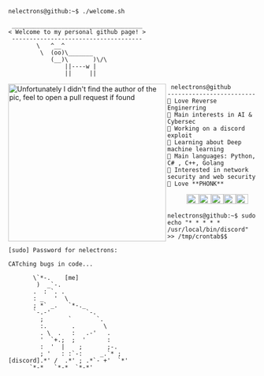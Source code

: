 ```console
nelectrons@github:~$ ./welcome.sh
```

```
 _____________________________________
< Welcome to my personal github page! >
 ------------------------------------- 
        \   ^__^
         \  (oo)\_______
            (__)\       )\/\
                ||----w |
                ||     ||
```

<img align="left" src="https://github.com/luis-gustavoj/luis-gustavoj/blob/main/images/computer.gif" alt="Unfortunately I didn't find the author of the pic, feel to open a pull request if found" width="320" /> 

```
 nelectrons@github
-------------------------
🏫 Love Reverse Enginerring
🔎 Main interests in AI & Cybersec
🔭 Working on a discord exploit
🌱 Learning about Deep machine learning
🌟 Main languages: Python, C# , C++, Golang 
🚩 Interested in network security and web security
🎵 Love **PHONK**

```

<p align="left">
  &nbsp; &nbsp; &nbsp; &nbsp; &nbsp;
  <img alt="#917b88" src="https://via.placeholder.com/15/917b88/000000?text=+" width="25" height="20" /><img alt="#fdfef6" src="https://via.placeholder.com/15/fdfef6/000000?text=+" width="25" height="20" /><img alt="#91bebb" src="https://via.placeholder.com/15/91bebb/000000?text=+" width="25" height="20" /><img alt="#feb2bf" src="https://via.placeholder.com/15/feb2bf/000000?text=+" width="25" height="20" /><img alt="#95e3ed" src="https://via.placeholder.com/15/95e3ed/000000?text=+" width="25" height="20" />
</p>

```console
nelectrons@github:~$ sudo echo "* * * * * /usr/local/bin/discord" >> /tmp/crontab$$
```

```
[sudo] Password for nelectrons:

CATching bugs in code...
                              
       \`*-.    [me]              
        )  _`-.                 
       .  : `. .                
       : _   '  \               
       ; *` _.   `*-._          
       `-.-'          `-.       
         ;       `       `.     
         :.       .        \    
         . \  .   :   .-'   .   
         '  `+.;  ;  '      :   
         :  '  |    ;       ;-. 
         ; '   : :`-:     _.`* ;
[discord].*' /  .*' ; .*`- +'  `*' 
      `*-*   `*-*  `*-*'
```
